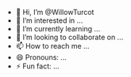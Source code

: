 - 👋 Hi, I’m @WillowTurcot
- 👀 I’m interested in ...
- 🌱 I’m currently learning ...
- 💞️ I’m looking to collaborate on ...
- 📫 How to reach me ...
- 😄 Pronouns: ...
- ⚡ Fun fact: ...

<!---
WillowTurcot/WillowTurcot is a ✨ special ✨ repository because its `README.md` (this file) appears on your GitHub profile.
You can click the Preview link to take a look at your changes.
--->
